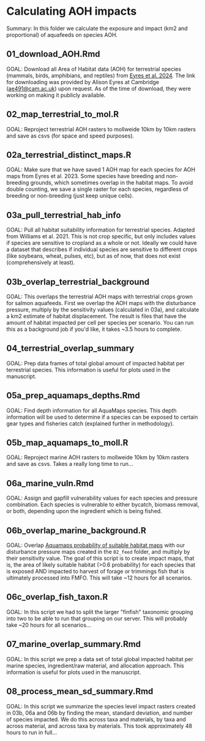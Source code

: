 # Calculating AOH impacts 

Summary:
In this folder we calculate the exposure and impact (km2 and proportional) of aquafeeds on species AOH. 

## 01_download_AOH.Rmd

GOAL: Download all Area of Habitat data (AOH) for terrestrial species (mammals, birds, amphibians, and reptiles) from [Eyres et al. 2024](https://www.researchgate.net/publication/376637364_LIFE_A_metric_for_quantitively_mapping_the_impact_of_land-cover_change_on_global_extinctions). The link for downloading was provided by Alison Eyres at Cambridge (ae491@cam.ac.uk) upon request. As of the time of download, they were working on making it publicly available. 

## 02_map_terrestrial_to_mol.R

GOAL: Reproject terrestrial AOH rasters to mollweide 10km by 10km rasters and save as csvs (for space and speed purposes).

## 02a_terrestrial_distinct_maps.R

GOAL: Make sure that we have saved 1 AOH map for each species for AOH maps from Eyres et al. 2023. Some species have breeding and non-breeding grounds, which sometimes overlap in the habitat maps. To avoid double counting, we save a single raster for each species, regardless of breeding or non-breeding (just keep unique cells). 

## 03a_pull_terrestrial_hab_info

GOAL: Pull all habitat suitability information for terrestrial species. Adapted from Williams et al. 2021. This is not crop specific, but only includes values if species are sensitive to cropland as a whole or not. Ideally we could have a dataset that describes if individual species are sensitive to different crops (like soybeans, wheat, pulses, etc), but as of now, that does not exist (comprehensively at least).


## 03b_overlap_terrestrial_background

GOAL: This overlaps the terrestrial AOH maps with terrestrial crops grown for salmon aquafeeds. First we overlap the AOH maps with the disturbance pressure, multiply by the sensitivity values (calculated in 03a), and calculate a km2 estimate of habitat displacement.  The result is files that have the amount of habitat impacted per cell per species per scenario. You can run this as a background job if you'd like, it takes ~3.5 hours to complete. 

## 04_terrestrial_overlap_summary

GOAL: Prep data frames of total global amount of impacted habitat per terrestrial species. This information is useful for plots used in the manuscript. 

## 05a_prep_aquamaps_depths.Rmd

GOAL: Find depth information for all AquaMaps species. This depth information will be used to determine if a species can be exposed to certain gear types and fisheries catch (explained further in methodology).

## 05b_map_aquamaps_to_moll.R

GOAL: Reproject marine AOH rasters to mollweide 10km by 10km rasters and save as csvs. Takes a really long time to run...

## 06a_marine_vuln.Rmd

GOAL: Assign and gapfill vulnerability values for each species and pressure combination. Each species is vulnerable to either bycatch, biomass removal, or both, depending upon the ingredient which is being fished. 

## 06b_overlap_marine_background.R

GOAL: Overlap [Aquamaps probability of suitable habitat maps](https://www.aquamaps.org/) with our disturbance pressure maps created in the `02_feed` folder, and multiply by their sensitivity value. The goal of this script is to create impact maps, that is, the area of likely suitable habitat (>0.6 probability) for each species that is exposed AND impacted to harvest of forage or trimmings fish that is ultimately processed into FMFO. This will take ~12 hours for all scenarios.

## 06c_overlap_fish_taxon.R

GOAL: In this script we had to split the larger "finfish" taxonomic grouping into two to be able to run that grouping on our server. This will probably take ~20 hours for all scenarios...

## 07_marine_overlap_summary.Rmd

GOAL: In this script we prep a data set of total global impacted habitat per marine species, ingredient/raw material, and allocation approach. This information is useful for plots used in the manuscript. 


## 08_process_mean_sd_summary.Rmd

GOAL: In this script we summarize the species level impact rasters created in 03b, 06a and 06b by finding the mean, standard deviation, and number of species impacted. We do this across taxa and materials, by taxa and across material, and across taxa by materials. This took approximately 48 hours to run in full...


